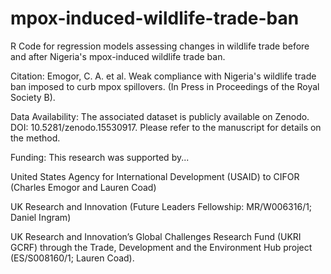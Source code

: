 # mpox-induced-wildlife-trade-ban

R Code for regression models assessing changes in wildlife trade before and after Nigeria's mpox-induced wildlife trade ban. 

Citation: Emogor, C. A. et al. Weak compliance with Nigeria's wildlife trade ban imposed to curb mpox spillovers. (In Press in Proceedings of the Royal Society B).

Data Availability: The associated dataset is publicly available on Zenodo. DOI: 10.5281/zenodo.15530917. Please refer to the manuscript for details on the method.

Funding: This research was supported by...

United States Agency for International Development (USAID) to CIFOR (Charles Emogor and Lauren Coad)

UK Research and Innovation (Future Leaders Fellowship: MR/W006316/1; Daniel Ingram)

UK Research and Innovation’s Global Challenges Research Fund (UKRI GCRF) through the Trade, Development and the Environment Hub project (ES/S008160/1; Lauren Coad). 
